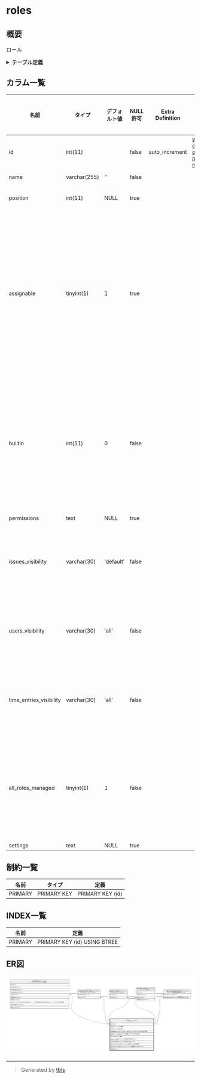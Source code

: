 # roles

## 概要

ロール

<details>
<summary><strong>テーブル定義</strong></summary>

```sql
CREATE TABLE `roles` (
  `id` int(11) NOT NULL AUTO_INCREMENT,
  `name` varchar(255) NOT NULL DEFAULT '',
  `position` int(11) DEFAULT NULL,
  `assignable` tinyint(1) DEFAULT 1,
  `builtin` int(11) NOT NULL DEFAULT 0,
  `permissions` text DEFAULT NULL,
  `issues_visibility` varchar(30) NOT NULL DEFAULT 'default',
  `users_visibility` varchar(30) NOT NULL DEFAULT 'all',
  `time_entries_visibility` varchar(30) NOT NULL DEFAULT 'all',
  `all_roles_managed` tinyint(1) NOT NULL DEFAULT 1,
  `settings` text DEFAULT NULL,
  PRIMARY KEY (`id`)
) ENGINE=InnoDB AUTO_INCREMENT=[Redacted by tbls] DEFAULT CHARSET=utf8mb4
```

</details>

## カラム一覧

| 名前                      | タイプ          | デフォルト値       | NULL許可   | Extra Definition | 子テーブル                                                                                                                                                                                   | 親テーブル      | コメント                                             |
| ----------------------- | ------------ | ------------ | -------- | ---------------- | --------------------------------------------------------------------------------------------------------------------------------------------------------------------------------------- | ---------- | ------------------------------------------------ |
| id                      | int(11)      |              | false    | auto_increment   | [workflows](workflows.md) [custom_fields_roles](custom_fields_roles.md) [queries_roles](queries_roles.md) [member_roles](member_roles.md) [roles_managed_roles](roles_managed_roles.md) |            |                                                  |
| name                    | varchar(255) | ''           | false    |                  |                                                                                                                                                                                         |            | 名称                                               |
| position                | int(11)      | NULL         | true     |                  |                                                                                                                                                                                         |            | 並び順                                              |
| assignable              | tinyint(1)   | 1            | true     |                  |                                                                                                                                                                                         |            | このロールのユーザーにチケットを割り当て可能                           |
| builtin                 | int(11)      | 0            | false    |                  |                                                                                                                                                                                         |            | 1:非メンバー<br>2:匿名ユーザー<br>0:それ以外<br>                |
| permissions             | text         | NULL         | true     |                  |                                                                                                                                                                                         |            | 権限                                               |
| issues_visibility       | varchar(30)  | 'default'    | false    |                  |                                                                                                                                                                                         |            | 表示できるチケット                                        |
| users_visibility        | varchar(30)  | 'all'        | false    |                  |                                                                                                                                                                                         |            | 表示できるユーザー                                        |
| time_entries_visibility | varchar(30)  | 'all'        | false    |                  |                                                                                                                                                                                         |            | 表示できる作業時間                                        |
| all_roles_managed       | tinyint(1)   | 1            | false    |                  |                                                                                                                                                                                         |            | メンバーの管理(すべてのロール)                                 |
| settings                | text         | NULL         | true     |                  |                                                                                                                                                                                         |            |                                                  |

## 制約一覧

| 名前      | タイプ         | 定義               |
| ------- | ----------- | ---------------- |
| PRIMARY | PRIMARY KEY | PRIMARY KEY (id) |

## INDEX一覧

| 名前      | 定義                           |
| ------- | ---------------------------- |
| PRIMARY | PRIMARY KEY (id) USING BTREE |

## ER図

![er](roles.svg)

---

> Generated by [tbls](https://github.com/k1LoW/tbls)
